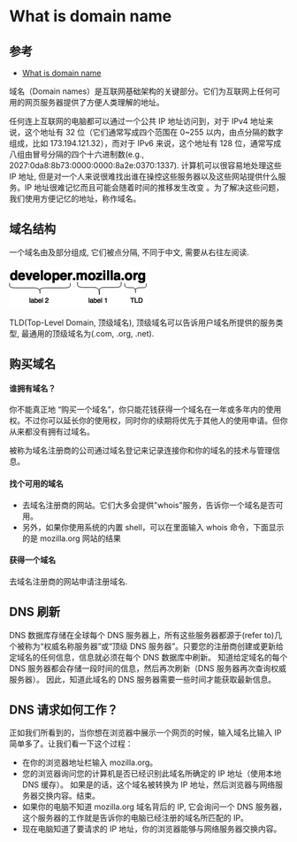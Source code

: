# What is domain name

## 参考

- [What is domain name](https://developer.mozilla.org/en-US/docs/Learn/Common_questions/What_is_a_domain_name)

域名（Domain names）是互联网基础架构的关键部分。它们为互联网上任何可用的网页服务器提供了方便人类理解的地址。

任何连上互联网的电脑都可以通过一个公共 IP 地址访问到，对于 IPv4 地址来说，这个地址有 32 位（它们通常写成四个范围在 0~255 以内，由点分隔的数字组成，比如 173.194.121.32），而对于 IPv6 来说，这个地址有 128 位，通常写成八组由冒号分隔的四个十六进制数(e.g., 2027:0da8:8b73:0000:0000:8a2e:0370:1337). 计算机可以很容易地处理这些 IP 地址, 但是对一个人来说很难找出谁在操控这些服务器以及这些网站提供什么服务。IP 地址很难记忆而且可能会随着时间的推移发生改变 。为了解决这些问题，我们使用方便记忆的地址，称作域名。

## 域名结构

一个域名由及部分组成, 它们被点分隔, 不同于中文, 需要从右往左阅读.

![structure](./structure.png)

TLD(Top-Level Domain, 顶级域名), 顶级域名可以告诉用户域名所提供的服务类型, 最通用的顶级域名为(.com, .org, .net).

## 购买域名

#### 谁拥有域名？

你不能真正地 “购买一个域名”，你只能花钱获得一个域名在一年或多年内的使用权。不过你可以延长你的使用权，同时你的续期将优先于其他人的使用申请。但你从来都没有拥有过域名。

被称为域名注册商的公司通过域名登记来记录连接你和你的域名的技术与管理信息。

#### 找个可用的域名

- 去域名注册商的网站。它们大多会提供"whois"服务，告诉你一个域名是否可用。
- 另外，如果你使用系统的内置 shell，可以在里面输入 whois 命令，下面显示的是 mozilla.org 网站的结果

#### 获得一个域名

去域名注册商的网站申请注册域名.

## DNS 刷新

DNS 数据库存储在全球每个 DNS 服务器上，所有这些服务器都源于(refer to)几个被称为“权威名称服务器”或“顶级 DNS 服务器”。只要您的注册商创建或更新给定域名的任何信息，信息就必须在每个 DNS 数据库中刷新。 知道给定域名的每个 DNS 服务器都会存储一段时间的信息，然后再次刷新（DNS 服务器再次查询权威服务器）。 因此，知道此域名的 DNS 服务器需要一些时间才能获取最新信息。

## DNS 请求如何工作？

正如我们所看到的，当你想在浏览器中展示一个网页的时候，输入域名比输入 IP 简单多了。让我们看一下这个过程：

- 在你的浏览器地址栏输入 mozilla.org。
- 您的浏览器询问您的计算机是否已经识别此域名所确定的 IP 地址（使用本地 DNS 缓存）。 如果是的话，这个域名被转换为 IP 地址，然后浏览器与网络服务器交换内容。结束。
- 如果你的电脑不知道 mozilla.org 域名背后的 IP, 它会询问一个 DNS 服务器，这个服务器的工作就是告诉你的电脑已经注册的域名所匹配的 IP。
- 现在电脑知道了要请求的 IP 地址，你的浏览器能够与网络服务器交换内容。
